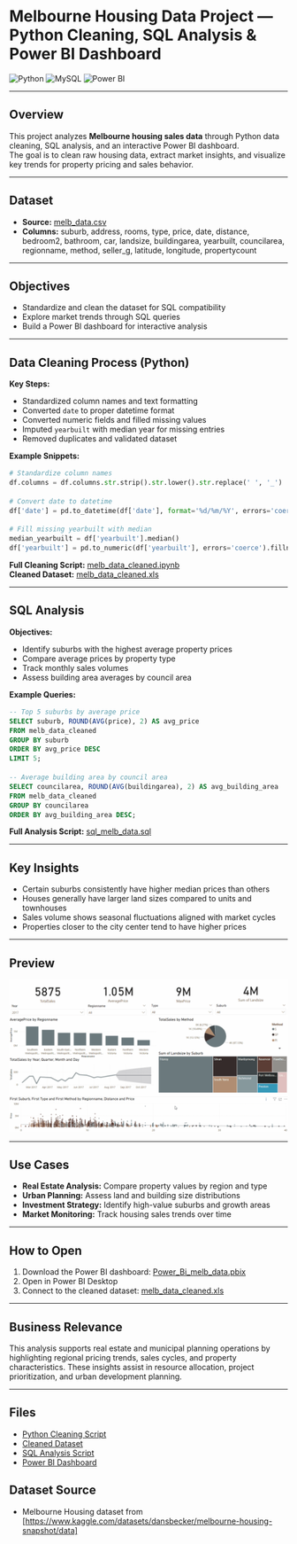 # **Melbourne Housing Data Project — Python Cleaning, SQL Analysis & Power BI Dashboard**  
![Python](https://img.shields.io/badge/Python-3776AB.svg?style=for-the-badge&logo=Python&logoColor=white)
![MySQL](https://img.shields.io/badge/mysql-%2300f.svg?style=for-the-badge&logo=mysql&logoColor=white)
![Power BI](https://img.shields.io/badge/power_bi-F2C811?style=for-the-badge&logo=powerbi&logoColor=black)

---

## **Overview**  
This project analyzes **Melbourne housing sales data** through Python data cleaning, SQL analysis, and an interactive Power BI dashboard.  
The goal is to clean raw housing data, extract market insights, and visualize key trends for property pricing and sales behavior.

---

## **Dataset**
- **Source:** [melb_data.csv](https://github.com/kChe626/Melbourne-Housing-Project/blob/main/Melbourne_housing_Dashboard/data/melb_data.csv)  
- **Columns:** suburb, address, rooms, type, price, date, distance, bedroom2, bathroom, car, landsize, buildingarea, yearbuilt, councilarea, regionname, method, seller_g, latitude, longitude, propertycount

---

## **Objectives**
- Standardize and clean the dataset for SQL compatibility  
- Explore market trends through SQL queries  
- Build a Power BI dashboard for interactive analysis  

---

## **Data Cleaning Process (Python)**
**Key Steps:**
- Standardized column names and text formatting  
- Converted `date` to proper datetime format  
- Converted numeric fields and filled missing values  
- Imputed `yearbuilt` with median year for missing entries  
- Removed duplicates and validated dataset

**Example Snippets:**  
```python
# Standardize column names
df.columns = df.columns.str.strip().str.lower().str.replace(' ', '_')

# Convert date to datetime
df['date'] = pd.to_datetime(df['date'], format='%d/%m/%Y', errors='coerce')

# Fill missing yearbuilt with median
median_yearbuilt = df['yearbuilt'].median()
df['yearbuilt'] = pd.to_numeric(df['yearbuilt'], errors='coerce').fillna(median_yearbuilt)
```

**Full Cleaning Script:** [melb_data_cleaned.ipynb](https://github.com/kChe626/Melbourne-Housing-Project/blob/main/melb_data_cleaned.ipynb)  
**Cleaned Dataset:** [melb_data_cleaned.xls](https://github.com/kChe626/Melbourne-Housing-Project/blob/main/Melbourne_housing_Dashboard/data/melb_data_cleaned.xls)

---

## **SQL Analysis**
**Objectives:**
- Identify suburbs with the highest average property prices  
- Compare average prices by property type  
- Track monthly sales volumes  
- Assess building area averages by council area

**Example Queries:**
```sql
-- Top 5 suburbs by average price
SELECT suburb, ROUND(AVG(price), 2) AS avg_price
FROM melb_data_cleaned
GROUP BY suburb
ORDER BY avg_price DESC
LIMIT 5;

-- Average building area by council area
SELECT councilarea, ROUND(AVG(buildingarea), 2) AS avg_building_area
FROM melb_data_cleaned
GROUP BY councilarea
ORDER BY avg_building_area DESC;
```

**Full Analysis Script:** [sql_melb_data.sql](https://github.com/kChe626/Melbourne-Housing-Project/blob/main/Melbourne_housing_Dashboard/scripts/sql_melb_data.sql)

---

## **Key Insights**
- Certain suburbs consistently have higher median prices than others  
- Houses generally have larger land sizes compared to units and townhouses  
- Sales volume shows seasonal fluctuations aligned with market cycles  
- Properties closer to the city center tend to have higher prices

---

## **Preview**
![Melbourne Housing Dashboard](https://github.com/kChe626/Melbourne-Housing-Project/blob/main/Melbourne_housing_Dashboard/image/Housing_Dashboard.gif)

---

## **Use Cases**
- **Real Estate Analysis:** Compare property values by region and type  
- **Urban Planning:** Assess land and building size distributions  
- **Investment Strategy:** Identify high-value suburbs and growth areas  
- **Market Monitoring:** Track housing sales trends over time

---

## **How to Open**
1. Download the Power BI dashboard: [Power_Bi_melb_data.pbix](https://github.com/kChe626/Melbourne-Housing-Project/blob/main/Melbourne_housing_Dashboard/scripts/melb_data_cleaned.ipynb)  
2. Open in Power BI Desktop  
3. Connect to the cleaned dataset: [melb_data_cleaned.xls](https://github.com/kChe626/Melbourne-Housing-Project/blob/main/Melbourne_housing_Dashboard/data/melb_data_cleaned.xls)  

---

## **Business Relevance**
This analysis supports real estate and municipal planning operations by highlighting regional pricing trends, sales cycles, and property characteristics. These insights assist in resource allocation, project prioritization, and urban development planning.

---

## **Files**
- [Python Cleaning Script](https://github.com/kChe626/Melbourne-Housing-Project/blob/main/Melbourne_housing_Dashboard/scripts/melb_data_cleaned.ipynb)
- [Cleaned Dataset](https://github.com/kChe626/Melbourne-Housing-Project/blob/main/Melbourne_housing_Dashboard/data/melb_data_cleaned.xls) 
- [SQL Analysis Script](https://github.com/kChe626/Melbourne-Housing-Project/blob/main/Melbourne_housing_Dashboard/scripts/sql_melb_data.sql)   
- [Power BI Dashboard](https://github.com/kChe626/Melbourne-Housing-Project/blob/main/Power_Bi_melb_data.pbix)


## Dataset Source

- Melbourne Housing dataset from [https://www.kaggle.com/datasets/dansbecker/melbourne-housing-snapshot/data]


